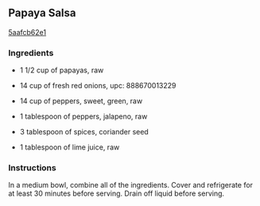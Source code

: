 ## Papaya Salsa

[5aafcb62e1](http://www.food.com/recipe/papaya-salsa-446212)

### Ingredients

 - 1 1/2 cup of papayas, raw

 - 14 cup of fresh red onions, upc: 888670013229

 - 14 cup of peppers, sweet, green, raw

 - 1 tablespoon of peppers, jalapeno, raw

 - 3 tablespoon of spices, coriander seed

 - 1 tablespoon of lime juice, raw

### Instructions

In a medium bowl, combine all of the ingredients. Cover and refrigerate for at least 30 minutes before serving. Drain off liquid before serving.